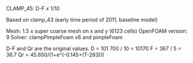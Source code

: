 CLAMP_45: D-F x 1/10

Based on clamp_43 (early time period of 2011, baseline model)

Mesh: 1.5 x super coarse mesh on x and y (6123 cells)
OpenFOAM version: 9
Solver: clampPimpleFoam v6 and pimpleFoam

D-F and Qr are the original values.
D = 101 700 / 10 = 10170
F = 367 / 5 = 36.7
Qr = 45.650/(1+e^(-0.145+(T-283)))

